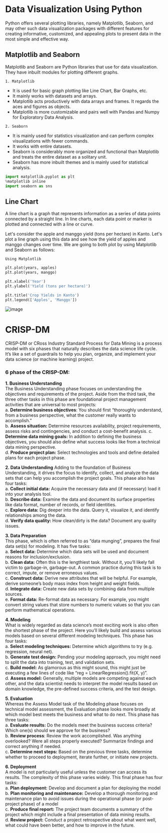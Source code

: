 # Data Visualization Using Python
Python offers several plotting libraries, namely Matplotlib, Seaborn, and may other such data visualization packages with different features for creating informative, customized, and appealing plots to present data in the most simple and effective way.

## Matplotlib and Seaborn
Matplotlib and Seaborn are Python libraries that use for data visualization. They have inbuilt modules for plotting different graphs.

`1. Matplotlib`
- It is used for basic graph plotting like Line Chart, Bar Graphs, etc.
- It mainly works with datasets and arrays.
- Matplotlib acts productively with data arrays and frames. It regards the aces and figures as objects.
- Matplotlib is more customizable and pairs well with Pandas and Numpy for Exploratory Data Analysis.
  
`2. Seaborn`
- It is mainly used for statistics visualization and can perform complex visualizations with fewer commands.
- It works with entire datasets.
- Seaborn is considerably more organized and functional than Matplotlib and treats the entire dataset as a solitary unit.
- Seaborn has more inbuilt themes and is mainly used for statistical analysis.

```python
import matplotlib.pyplot as plt
%matplotlib inline
import seaborn as sns
```

## Line Chart
A line chart is a graph that represents information as a series of data points connected by a straight line. In line charts, each data point or marker is plotted and connected with a line or curve.

Let's consider the apple and manggo yield (tons per hectare) in Kanto. Let's plot a line graph using this data and see how the yield of apples and manggo changes over time. We are going to both plot by using Matplotlib and Seaborn as follows:

`Using Matplotlib`

```python
plt.plot(years, apples)
plt.plot(years, manggo)

plt.xlabel('Year')
plt.ylabel('Yield (tons per hectare)')

plt.title('Crop Yields in Kanto')
plt.legend(['Apples', 'Manggo'])
```
![image](https://github.com/Aisyahrahmap/IT-Specialist-Data-Analytics-3/assets/166115307/bc50f730-3665-4783-880e-beec89b9ef61)


# CRISP-DM
CRISP-DM or CRoss Industry Standard Process for Data Mining is a process model with six phases that naturally describes the data science life cycle. It’s like a set of guardrails to help you plan, organize, and implement your data science (or machine learning) project.

### 6 phase of the CRISP-DM:

**1. Business Understanding**  
The Business Understanding phase focuses on understanding the objectives and requirements of the project. Aside from the third task, the three other tasks in this phase are foundational project management activities that are universal to most projects:  
a. **Determine business objectives**: You should first “thoroughly understand, from a business perspective, what the customer really wants to accomplish.”  
b. **Assess situation:** Determine resources availability, project requirements, assess risks and contingencies, and conduct a cost-benefit analysis. 
c. **Determine data mining goals:** In addition to defining the business objectives, you should also define what success looks like from a technical data mining perspective.  
d. **Produce project plan:** Select technologies and tools and define detailed plans for each project phase.


**2. Data Understanding**
Adding to the foundation of Business Understanding, it drives the focus to identify, collect, and analyze the data sets that can help you accomplish the project goals. This phase also has four tasks:   
a. **Collect initial data:** Acquire the necessary data and (if necessary) load it into your analysis tool.  
b. **Describe data:** Examine the data and document its surface properties like data format, number of records, or field identities.  
c. **Explore data:** Dig deeper into the data. Query it, visualize it, and identify relationships among the data.  
d. **Verify data quality:** How clean/dirty is the data? Document any quality issues.

**3. Data Preparation**  
This phase, which is often referred to as “data munging”, prepares the final data set(s) for modeling. It has five tasks:  
a. **Select data:** Determine which data sets will be used and document reasons for inclusion/exclusion.  
b. **Clean data:** Often this is the lengthiest task. Without it, you’ll likely fall victim to garbage-in, garbage-out. A common practice during this task is to correct, impute, or remove erroneous values.  
c. **Construct data:** Derive new attributes that will be helpful. For example, derive someone’s body mass index from height and weight fields.  
d. **Integrate data:** Create new data sets by combining data from multiple sources.  
e. **Format data:** Re-format data as necessary. For example, you might convert string values that store numbers to numeric values so that you can perform mathematical operations.

**4. Modeling**  
What is widely regarded as data science’s most exciting work is also often the shortest phase of the project. Here you’ll likely build and assess various models based on several different modeling techniques. This phase has four tasks:  
a. **Select modeling techniques:** Determine which algorithms to try (e.g. regression, neural net).  
b. **Generate test design:** Pending your modeling approach, you might need to split the data into training, test, and validation sets.  
c. **Build model:** As glamorous as this might sound, this might just be executing a few lines of code like “reg = LinearRegression().fit(X, y)”.  
d. **Assess model:** Generally, multiple models are competing against each other, and the data scientist needs to interpret the model results based on domain knowledge, the pre-defined success criteria, and the test design.

**5. Evaluation**  
Whereas the Assess Model task of the Modeling phase focuses on technical model assessment, the Evaluation phase looks more broadly at which model best meets the business and what to do next. This phase has three tasks:  
a. **Evaluate results:** Do the models meet the business success criteria? Which one(s) should we approve for the business?  
b. **Review process**: Review the work accomplished. Was anything overlooked? Were all steps properly executed? Summarize findings and correct anything if needed.  
c. **Determine next steps:** Based on the previous three tasks, determine whether to proceed to deployment, iterate further, or initiate new projects.

**6. Deployment**  
A model is not particularly useful unless the customer can access its results. The complexity of this phase varies widely. This final phase has four tasks:  
a. **Plan deployment:** Develop and document a plan for deploying the model  
b. **Plan monitoring and maintenance:** Develop a thorough monitoring and maintenance plan to avoid issues during the operational phase (or post-project phase) of a model  
c. **Produce final report:** The project team documents a summary of the project which might include a final presentation of data mining results.  
d. **Review project:** Conduct a project retrospective about what went well, what could have been better, and how to improve in the future.
